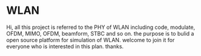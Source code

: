 WLAN
====
Hi, all
this project is referred to the PHY of WLAN including code, modulate, OFDM, MIMO, OFDM, beamform, STBC and so on.
the purpose is to bulid a open source platform for simulation of WLAN.
welcome to join it for everyone who is interested in this plan.
thanks.
